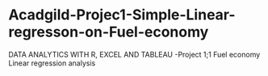 # Acadgild-Projec1-Simple-Linear-regresson-on-Fuel-economy
DATA ANALYTICS WITH R, EXCEL AND TABLEAU -Project 1;1 Fuel economy Linear regression analysis
